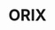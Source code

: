 ---
layout: company
title: "ORIX"
legal_name: "ORIX Corporation"
japanese_name: "オリックス株式会社"
summary: "ORIX Corporation is a leading comprehensive financial services company in Japan, headquartered in Osaka and Tokyo. The company provides diverse financial services through its subsidiaries and affiliates, including leasing, real estate, banking, credit, business investment, and environmental energy investment. ORIX is also involved in professional baseball team ownership, the Orix Buffaloes. The company is listed on the Tokyo Stock Exchange and the New York Stock Exchange and is a constituent of the Nikkei 225 stock index and TOPIX Large70. Their brand slogan is 'Bringing you the next solution'."
industries: "Financial services"
ipo_status: "Public company"
ipo_date: 1970-04-01
founding_date: 1964-04-17
founders: "Keizo Fukui, Tsuneo Inui and Yoshihiko Miyauchi on behalf of Nichimen Corporation (currently Sojitz Corporation) and Sanwa Bank (currently MUFG Bank)"
hq: "Kita-ku, Osaka, Japan"
employees: "Around 33,000"
ticker_symbol: "8591"
url: https://www.orix.co.jp/grp/en/
wikipedia: https://en.wikipedia.org/wiki/Orix
twitter: 
parent_company_name: N/A
parent_company_url: 
permalink: /companies/orix
---